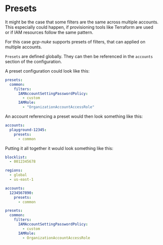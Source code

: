 # Presets

It might be the case that some filters are the same across multiple accounts. This especially could happen, if
provisioning tools like Terraform are used or if IAM resources follow the same pattern.

For this case *gcp-nuke* supports presets of filters, that can applied on multiple accounts.

`Presets` are defined globally. They can then be referenced in the `accounts` section of the configuration.

A preset configuration could look like this:

```yaml
presets:
  common:
    filters:
      IAMAccountSettingPasswordPolicy:
        - custom
      IAMRole:
        - "OrganizationAccountAccessRole"
```

An account referencing a preset would then look something like this:

```yaml
accounts:
  playground-12345:
    presets:
      - common
```

Putting it all together it would look something like this:

```yaml
blocklist:
  - 0012345678

regions:
  - global
  - us-east-1

accounts:
  1234567890:
    presets:
      - common

presets:
  common:
    filters:
      IAMAccountSettingPasswordPolicy:
        - custom
      IAMRole:
        - OrganizationAccountAccessRole
```